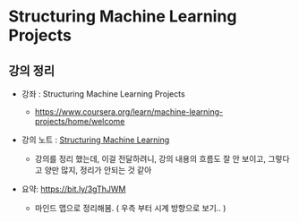 # Structuring Machine Learning Projects

## 강의 정리

- 강좌 : Structuring Machine Learning Projects
  - https://www.coursera.org/learn/machine-learning-projects/home/welcome

- 강의 노트 : [Structuring Machine Learning](https://skinny-harbor-d7a.notion.site/Structuring-Machine-Learning-6240b02e2f4f47cca08cbb85eca70527)
  - 강의를 정리 했는데, 이걸 전달하려니, 강의 내용의 흐름도 잘 안 보이고, 그렇다고 양만 많지, 정리가 안되는 것 같아

- 요약: https://bit.ly/3gThJWM
  - 마인드 맵으로 정리해봄. ( 우측 부터 시계 방향으로 보기.. )
